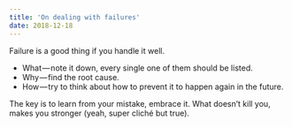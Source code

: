 ```yaml
---
title: 'On dealing with failures'
date: 2018-12-18
---
```


Failure is a good thing if you handle it well.

- What — note it down, every single one of them should be listed.
- Why — find the root cause.
- How — try to think about how to prevent it to happen again in the future.

The key is to learn from your mistake, embrace it. What doesn’t kill you, makes you stronger (yeah, super cliché but true).
